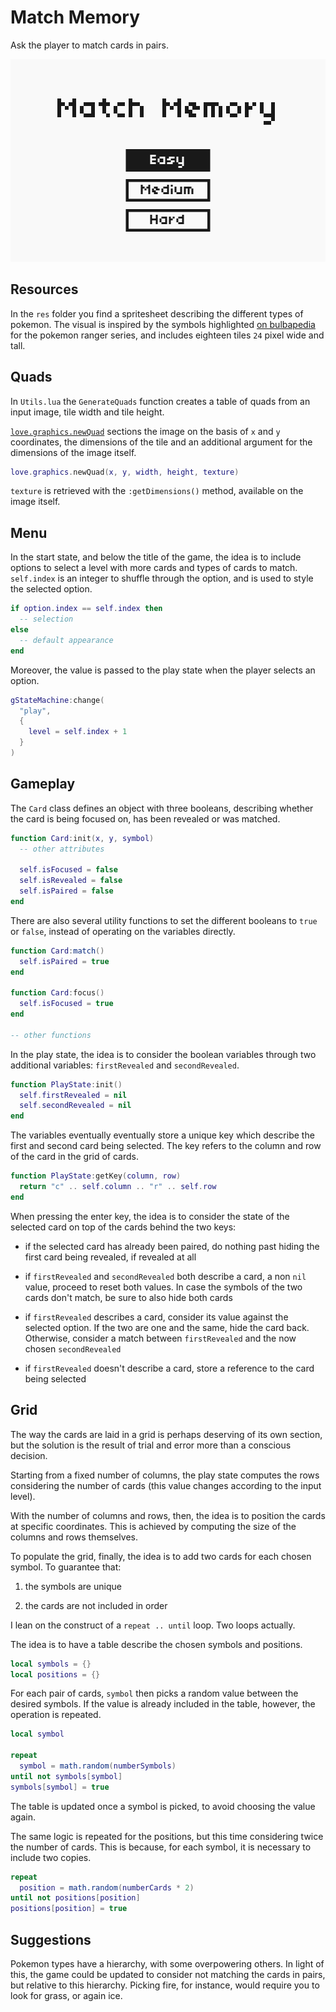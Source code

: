 # Match Memory

Ask the player to match cards in pairs.

![A few frames from the demo "Match Memory"](https://github.com/borntofrappe/game-development/blob/master/Showcase/match-memory.gif)

## Resources

In the `res` folder you find a spritesheet describing the different types of pokemon. The visual is inspired by the symbols highlighted [on bulbapedia](https://bulbapedia.bulbagarden.net/wiki/Type#Symbol_icons) for the pokemon ranger series, and includes eighteen tiles `24` pixel wide and tall.

## Quads

In `Utils.lua` the `GenerateQuads` function creates a table of quads from an input image, tile width and tile height.

[`love.graphics.newQuad`](http://love2d.org/wiki/love.graphics.newQuad) sections the image on the basis of `x` and `y` coordinates, the dimensions of the tile and an additional argument for the dimensions of the image itself.

```lua
love.graphics.newQuad(x, y, width, height, texture)
```

`texture` is retrieved with the `:getDimensions()` method, available on the image itself.

## Menu

In the start state, and below the title of the game, the idea is to include options to select a level with more cards and types of cards to match. `self.index` is an integer to shuffle through the option, and is used to style the selected option.

```lua
if option.index == self.index then
  -- selection
else
  -- default appearance
end
```

Moreover, the value is passed to the play state when the player selects an option.

```lua
gStateMachine:change(
  "play",
  {
    level = self.index + 1
  }
)
```

## Gameplay

The `Card` class defines an object with three booleans, describing whether the card is being focused on, has been revealed or was matched.

```lua
function Card:init(x, y, symbol)
  -- other attributes

  self.isFocused = false
  self.isRevealed = false
  self.isPaired = false
end
```

There are also several utility functions to set the different booleans to `true` or `false`, instead of operating on the variables directly.

```lua
function Card:match()
  self.isPaired = true
end

function Card:focus()
  self.isFocused = true
end

-- other functions
```

In the play state, the idea is to consider the boolean variables through two additional variables: `firstRevealed` and `secondRevealed`.

```lua
function PlayState:init()
  self.firstRevealed = nil
  self.secondRevealed = nil
end
```

The variables eventually eventually store a unique key which describe the first and second card being selected. The key refers to the column and row of the card in the grid of cards.

```lua
function PlayState:getKey(column, row)
  return "c" .. self.column .. "r" .. self.row
end
```

When pressing the enter key, the idea is to consider the state of the selected card on top of the cards behind the two keys:

- if the selected card has already been paired, do nothing past hiding the first card being revealed, if revealed at all

- if `firstRevealed` and `secondRevealed` both describe a card, a non `nil` value, proceed to reset both values. In case the symbols of the two cards don't match, be sure to also hide both cards

- if `firstRevealed` describes a card, consider its value against the selected option. If the two are one and the same, hide the card back. Otherwise, consider a match between `firstRevealed` and the now chosen `secondRevealed`

- if `firstRevealed` doesn't describe a card, store a reference to the card being selected

## Grid

The way the cards are laid in a grid is perhaps deserving of its own section, but the solution is the result of trial and error more than a conscious decision.

Starting from a fixed number of columns, the play state computes the rows considering the number of cards (this value changes according to the input level).

With the number of columns and rows, then, the idea is to position the cards at specific coordinates. This is achieved by computing the size of the columns and rows themselves.

To populate the grid, finally, the idea is to add two cards for each chosen symbol. To guarantee that:

1. the symbols are unique

2. the cards are not included in order

I lean on the construct of a `repeat .. until` loop. Two loops actually.

The idea is to have a table describe the chosen symbols and positions.

```lua
local symbols = {}
local positions = {}
```

For each pair of cards, `symbol` then picks a random value between the desired symbols. If the value is already included in the table, however, the operation is repeated.

```lua
local symbol

repeat
  symbol = math.random(numberSymbols)
until not symbols[symbol]
symbols[symbol] = true
```

The table is updated once a symbol is picked, to avoid choosing the value again.

The same logic is repeated for the positions, but this time considering twice the number of cards. This is because, for each symbol, it is necessary to include two copies.

```lua
repeat
  position = math.random(numberCards * 2)
until not positions[position]
positions[position] = true
```

## Suggestions

Pokemon types have a hierarchy, with some overpowering others. In light of this, the game could be updated to consider not matching the cards in pairs, but relative to this hierarchy. Picking fire, for instance, would require you to look for grass, or again ice.
